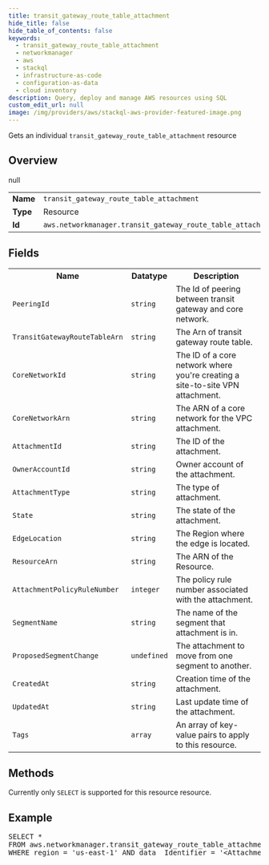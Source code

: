 ```yaml
---
title: transit_gateway_route_table_attachment
hide_title: false
hide_table_of_contents: false
keywords:
  - transit_gateway_route_table_attachment
  - networkmanager
  - aws
  - stackql
  - infrastructure-as-code
  - configuration-as-data
  - cloud inventory
description: Query, deploy and manage AWS resources using SQL
custom_edit_url: null
image: /img/providers/aws/stackql-aws-provider-featured-image.png
---
```

Gets an individual <code>transit_gateway_route_table_attachment</code> resource

## Overview
<table><tbody>
<tr><td><b>Name</b></td><td><code>transit_gateway_route_table_attachment</code></td></tr>
<tr><td><b>Type</b></td><td>Resource</td></tr>
null
<tr><td><b>Id</b></td><td><code>aws.networkmanager.transit_gateway_route_table_attachment</code></td></tr>
</tbody></table>

## Fields
<table><tbody>
<tr><th>Name</th><th>Datatype</th><th>Description</th></tr>
<tr><td><code>PeeringId</code></td><td><code>string</code></td><td>The Id of peering between transit gateway and core network.</td></tr>
<tr><td><code>TransitGatewayRouteTableArn</code></td><td><code>string</code></td><td>The Arn of transit gateway route table.</td></tr>
<tr><td><code>CoreNetworkId</code></td><td><code>string</code></td><td>The ID of a core network where you're creating a site-to-site VPN attachment.</td></tr>
<tr><td><code>CoreNetworkArn</code></td><td><code>string</code></td><td>The ARN of a core network for the VPC attachment.</td></tr>
<tr><td><code>AttachmentId</code></td><td><code>string</code></td><td>The ID of the attachment.</td></tr>
<tr><td><code>OwnerAccountId</code></td><td><code>string</code></td><td>Owner account of the attachment.</td></tr>
<tr><td><code>AttachmentType</code></td><td><code>string</code></td><td>The type of attachment.</td></tr>
<tr><td><code>State</code></td><td><code>string</code></td><td>The state of the attachment.</td></tr>
<tr><td><code>EdgeLocation</code></td><td><code>string</code></td><td>The Region where the edge is located.</td></tr>
<tr><td><code>ResourceArn</code></td><td><code>string</code></td><td>The ARN of the Resource.</td></tr>
<tr><td><code>AttachmentPolicyRuleNumber</code></td><td><code>integer</code></td><td>The policy rule number associated with the attachment.</td></tr>
<tr><td><code>SegmentName</code></td><td><code>string</code></td><td>The name of the segment that attachment is in.</td></tr>
<tr><td><code>ProposedSegmentChange</code></td><td><code>undefined</code></td><td>The attachment to move from one segment to another.</td></tr>
<tr><td><code>CreatedAt</code></td><td><code>string</code></td><td>Creation time of the attachment.</td></tr>
<tr><td><code>UpdatedAt</code></td><td><code>string</code></td><td>Last update time of the attachment.</td></tr>
<tr><td><code>Tags</code></td><td><code>array</code></td><td>An array of key-value pairs to apply to this resource.</td></tr>

</tbody></table>

## Methods
Currently only <code>SELECT</code> is supported for this resource resource.

## Example
<pre>
SELECT * 
FROM aws.networkmanager.transit_gateway_route_table_attachment
WHERE region = 'us-east-1' AND data__Identifier = '&lt;AttachmentId&gt;'
</pre>
